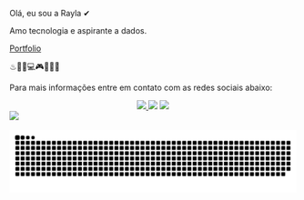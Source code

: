 Olá, eu sou a Rayla ✔


Amo tecnologia e aspirante a dados.


[Portfolio](https://sites.google.com/view/portfoliodedados-rayla/projeto-power-bi?authuser=1)

♨📝📎💻🎮👾👩‍💻

Para mais informações entre em contato com as redes sociais abaixo:
<center>
 <a href="https://instagram.com/raylafernand" target="_blank"><img src="https://img.shields.io/badge/-Instagram-%23E4405F?style=for-the-badge&logo=instagram&logoColor=white" target="_blank"> </a>         <a href = "mailto: raylafernanda@hotmail.com"><img src="https://img.shields.io/badge/-Gmail-%23333?style=for-the-badge&logo=gmail&logoColor=white" target="_blank"></a>
<a href="https://www.linkedin.com/in/rayla-silva-405153215/"><img src = "https://img.shields.io/badge/linkedin-%230077B5.svg?&style=for-the-badge&logo=linkedin&logoColor=white&link=mailto:https://www.linkedin.com/in/rayla-silva-405153215/ "></a>
 </center>
 
 

<img height="180em" src="https://github-readme-stats.vercel.app/api/top-langs/?username=raylasilva&layout=compact&langs_count=7&theme=dracula"/>
 
 
 ![Snake animation](https://github.com/raylasilva/raylasilva/blob/output/github-contribution-grid-snake.svg)

 
